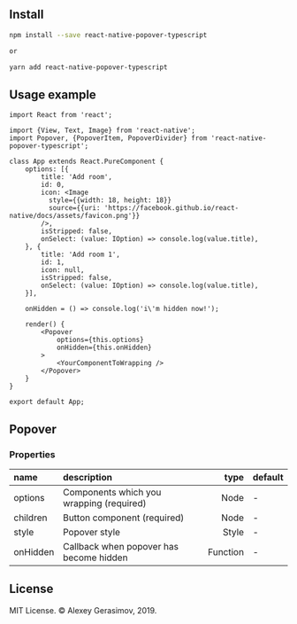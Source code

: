 ## Install

```bash
npm install --save react-native-popover-typescript

or

yarn add react-native-popover-typescript
```

## Usage example

```tsx
import React from 'react';

import {View, Text, Image} from 'react-native';
import Popover, {PopoverItem, PopoverDivider} from 'react-native-popover-typescript';

class App extends React.PureComponent {
	options: [{
		title: 'Add room',
		id: 0,
		icon: <Image
          style={{width: 18, height: 18}}
          source={{uri: 'https://facebook.github.io/react-native/docs/assets/favicon.png'}}
        />,
		isStripped: false,
		onSelect: (value: IOption) => console.log(value.title),
	}, {
		title: 'Add room 1',
		id: 1,
		icon: null,
		isStripped: false,
		onSelect: (value: IOption) => console.log(value.title),
	}],

	onHidden = () => console.log('i\'m hidden now!');

	render() {
		<Popover
			options={this.options}
			onHidden={this.onHidden}
		>
			<YourComponentToWrapping />
		</Popover>
	}
}

export default App;
```

## Popover

### Properties

| name     | description                              |     type | default |
| :------- | :----------------------------------------| -------: | :------ |
| options  | Components which you wrapping (required) |     Node | -       |
| children | Button component (required)              |     Node | -       |
| style    | Popover style                            |    Style | -       |
| onHidden | Callback when popover has become hidden  | Function | -       |

## License

MIT License. © Alexey Gerasimov, 2019.
